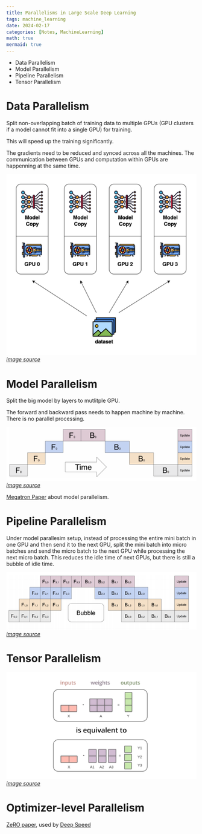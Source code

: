 ```yaml
---
title: Parallelisms in Large Scale Deep Learning
tags: machine_learning
date: 2024-02-17
categories: [Notes, MachineLearning]
math: true
mermaid: true
---
```


- Data Parallelism
- Model Parallelism
- Pipeline Parallelism
- Tensor Parallelism

# Data Parallelism

Split non-overlapping batch of training data to multiple GPUs (GPU clusters if a model cannot fit into a single GPU) for training.

This will speed up the training significantly.

The gradients need to be reduced and synced across all the machines. The communication between GPUs and computation within GPUs are happenning at the same time.

![data-parallelism](/assets/img/blogs/2024-02-17/2024-02-17-data-parallelism.png)
_[image source](https://colossalai.org/docs/concepts/paradigms_of_parallelism/)_

# Model Parallelism

Split the big model by layers to mutlitple GPU.

The forward and backward pass needs to happen machine by machine. There is no parallel processing.

![model-parallelism](/assets/img/blogs/2024-02-17/2024-02-17-model-parallelism.png)
_[image source](https://arxiv.org/abs/1811.06965)_

[Megatron Paper](https://arxiv.org/pdf/1909.08053.pdf) about model parallelism.

# Pipeline Parallelism

Under model parallesim setup, instead of processing the entire mini batch in one GPU and then send it to the next GPU, split the mini batch into micro batches and send the micro batch to the next GPU while processing the next micro batch. This reduces the idle time of next GPUs, but there is still a bubble of idle time.

![pipeline-parallelism](/assets/img/blogs/2024-02-17/2024-02-17-pipeline-parallelism.png)
_[image source](https://arxiv.org/abs/1811.06965)_

# Tensor Parallelism

![tensor-parallelism](/assets/img/blogs/2024-02-17/2024-02-17-tensor-parallelism.png)
_[image source](https://huggingface.co/docs/text-generation-inference/en/conceptual/tensor_parallelism)_

# Optimizer-level Parallelism

[ZeRO paper](https://arxiv.org/abs/1910.02054), used by [Deep Speed](https://www.deepspeed.ai/training/)
